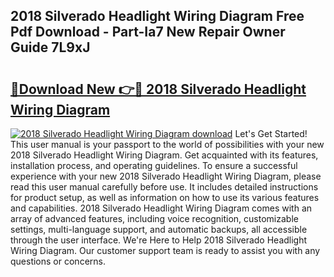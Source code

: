 ## 2018 Silverado Headlight Wiring Diagram Free Pdf Download - Part-Ia7 New Repair Owner Guide 7L9xJ

# <h2><a href="http://dfpu5e.blite.top/?on=2018+Silverado+Headlight+Wiring+Diagram">🔗Download New 👉🔴 2018 Silverado Headlight Wiring Diagram</a></h2>

[![2018 Silverado Headlight Wiring Diagram download](https://i.imgur.com/lujVjoI.png)](http://dfpu5e.blite.top/?on=2018+Silverado+Headlight+Wiring+Diagram)
Let's Get Started! This user manual is your passport to the world of possibilities with your new 2018 Silverado Headlight Wiring Diagram. Get acquainted with its features, installation process, and operating guidelines. To ensure a successful experience with your new 2018 Silverado Headlight Wiring Diagram, please read this user manual carefully before use. It includes detailed instructions for product setup, as well as information on how to use its various features and capabilities. 2018 Silverado Headlight Wiring Diagram comes with an array of advanced features, including voice recognition, customizable settings, multi-language support, and automatic backups, all accessible through the user interface. We're Here to Help 2018 Silverado Headlight Wiring Diagram. Our customer support team is ready to assist you with any questions or concerns.
